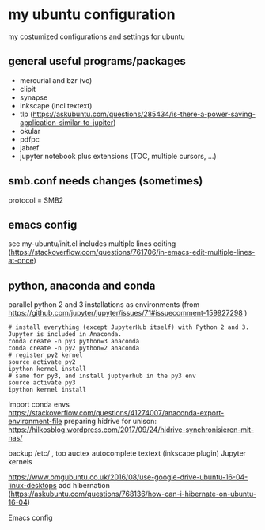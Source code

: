 # my ubuntu configuration
my costumized configurations and settings for ubuntu

## general useful programs/packages
- mercurial and bzr (vc)
- clipit
- synapse
- inkscape (incl textext)
- tlp (https://askubuntu.com/questions/285434/is-there-a-power-saving-application-similar-to-jupiter)
- okular
- pdfpc
- jabref
- jupyter notebook plus extensions (TOC, multiple cursors, ...)

## smb.conf needs changes (sometimes)
protocol = SMB2


## emacs config
see  my-ubuntu/init.el
includes multiple lines editing (https://stackoverflow.com/questions/761706/in-emacs-edit-multiple-lines-at-once)

## python, anaconda and conda
parallel python 2 and 3 installations as environments (from https://github.com/jupyter/jupyter/issues/71#issuecomment-159927298 )
```
# install everything (except JupyterHub itself) with Python 2 and 3. Jupyter is included in Anaconda.
conda create -n py3 python=3 anaconda
conda create -n py2 python=2 anaconda
# register py2 kernel
source activate py2
ipython kernel install
# same for py3, and install juptyerhub in the py3 env
source activate py3
ipython kernel install
```
Import conda envs https://stackoverflow.com/questions/41274007/anaconda-export-environment-file
preparing hidrive for unison: https://hilkosblog.wordpress.com/2017/09/24/hidrive-synchronisieren-mit-nas/

backup /etc/ , too
auctex autocomplete
textext (inkscape plugin)
Jupyter kernels



https://www.omgubuntu.co.uk/2016/08/use-google-drive-ubuntu-16-04-linux-desktops
add hibernation (https://askubuntu.com/questions/768136/how-can-i-hibernate-on-ubuntu-16-04)


Emacs config
